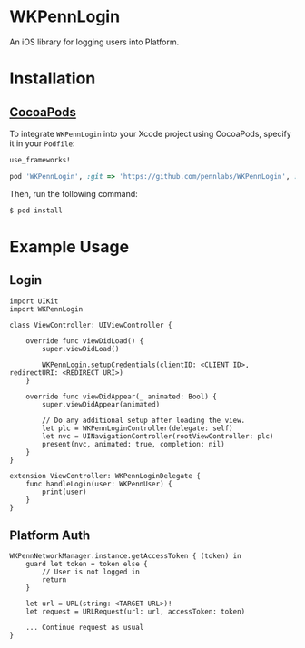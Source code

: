 # WKPennLogin
An iOS library for logging users into Platform.

# Installation

## [CocoaPods](http://cocoapods.org)

To integrate `WKPennLogin` into your Xcode project using CocoaPods, specify it in your `Podfile`:

```ruby
use_frameworks!

pod 'WKPennLogin', :git => 'https://github.com/pennlabs/WKPennLogin', :branch => 'master'
```

Then, run the following command:

```bash
$ pod install
```

# Example Usage

## Login
```
import UIKit
import WKPennLogin

class ViewController: UIViewController {

    override func viewDidLoad() {
        super.viewDidLoad()
        
        WKPennLogin.setupCredentials(clientID: <CLIENT ID>, redirectURI: <REDIRECT URI>)
    }

    override func viewDidAppear(_ animated: Bool) {
        super.viewDidAppear(animated)
        
        // Do any additional setup after loading the view.
        let plc = WKPennLoginController(delegate: self)
        let nvc = UINavigationController(rootViewController: plc)
        present(nvc, animated: true, completion: nil)
    }
}

extension ViewController: WKPennLoginDelegate {
    func handleLogin(user: WKPennUser) {
        print(user)
    }
}
```

## Platform Auth
```
WKPennNetworkManager.instance.getAccessToken { (token) in
    guard let token = token else {
        // User is not logged in
        return
    }
    
    let url = URL(string: <TARGET URL>)!
    let request = URLRequest(url: url, accessToken: token)
    
    ... Continue request as usual
}
```
